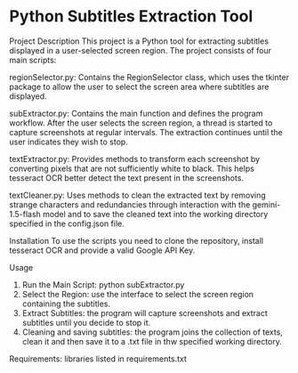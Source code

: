 # Python Subtitles Extraction Tool
Project Description
This project is a Python tool for extracting subtitles displayed in a user-selected screen region. The project consists of four main scripts:

regionSelector.py: Contains the RegionSelector class, which uses the tkinter package to allow the user to select the screen area where subtitles are displayed.

subExtractor.py: Contains the main function and defines the program workflow. After the user selects the screen region, a thread is started to capture screenshots at regular intervals. The extraction continues until the user indicates they wish to stop.

textExtractor.py: Provides methods to transform each screenshot by converting pixels that are not sufficiently white to black. This helps tesseract OCR better detect the text present in the screenshots.

textCleaner.py: Uses methods to clean the extracted text by removing strange characters and redundancies through interaction with the gemini-1.5-flash model and to save the cleaned text into the working directory specified in the config.json file.

Installation
To use the scripts you need to clone the repository, install tesseract OCR and provide a valid Google API Key. 

Usage
1) Run the Main Script: python subExtractor.py
2) Select the Region: use the interface to select the screen region containing the subtitles.
3) Extract Subtitles: the program will capture screenshots and extract subtitles until you decide to stop it.
4) Cleaning and saving subtitles: the program joins the collection of texts, clean it and then save it to a .txt file in thw specified working directory.

Requirements: libraries listed in requirements.txt
